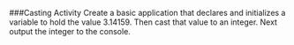 ###Casting Activity
Create a basic application that declares and initializes a variable to hold the value 3.14159. Then cast that value to an integer. Next output the integer to the console.
